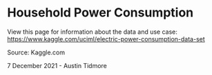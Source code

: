 # Household Power Consumption

View this page for information about the data and use case: https://www.kaggle.com/uciml/electric-power-consumption-data-set

Source: Kaggle.com

7 December 2021 - Austin Tidmore
